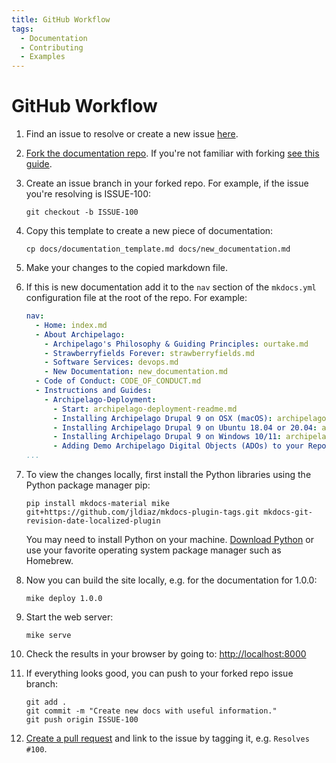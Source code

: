```yaml
---
title: GitHub Workflow
tags:
  - Documentation
  - Contributing
  - Examples
---
```


# GitHub Workflow

1. Find an issue to resolve or create a new issue [here](https://github.com/esmero/archipelago-documentation/issues).
2. [Fork the documentation repo](https://github.com/esmero/archipelago-documentation). If you're not familiar with forking [see this guide](https://docs.github.com/en/get-started/quickstart/fork-a-repo).
3. Create an issue branch in your forked repo. For example, if the issue you're resolving is ISSUE-100:
   ```shell
   git checkout -b ISSUE-100
   ```
4. Copy this template to create a new piece of documentation:
   ```shell
   cp docs/documentation_template.md docs/new_documentation.md
   ```
5. Make your changes to the copied markdown file.
5. If this is new documentation add it to the `nav` section of the `mkdocs.yml` configuration file at the root of the repo. For example:
   ```yaml hl_lines="7"
   nav:
     - Home: index.md
     - About Archipelago:
       - Archipelago's Philosophy & Guiding Principles: ourtake.md
       - Strawberryfields Forever: strawberryfields.md
       - Software Services: devops.md
       - New Documentation: new_documentation.md
     - Code of Conduct: CODE_OF_CONDUCT.md
     - Instructions and Guides:
       - Archipelago-Deployment:
         - Start: archipelago-deployment-readme.md
         - Installing Archipelago Drupal 9 on OSX (macOS): archipelago-deployment-osx.md
         - Installing Archipelago Drupal 9 on Ubuntu 18.04 or 20.04: archipelago-deployment-ubuntu.md
         - Installing Archipelago Drupal 9 on Windows 10/11: archipelago-deployment-windows.md
         - Adding Demo Archipelago Digital Objects (ADOs) to your Repository: archipelago-deployment-democontent.md
   ...
   ```
6. To view the changes locally, first install the Python libraries using the Python package manager pip:
   ```shell
   pip install mkdocs-material mike git+https://github.com/jldiaz/mkdocs-plugin-tags.git mkdocs-git-revision-date-localized-plugin 
   ```
   You may need to install Python on your machine. [Download Python](https://www.python.org/downloads/) or use your favorite operating system package manager such as Homebrew. 

7. Now you can build the site locally, e.g. for the documentation for 1.0.0:
   ```shell
   mike deploy 1.0.0
   ```
8. Start the web server:
   ```shell
   mike serve
   ```
9. Check the results in your browser by going to: <http://localhost:8000>
10. If everything looks good, you can push to your forked repo issue branch:
    ```shell
    git add .
    git commit -m "Create new docs with useful information."
    git push origin ISSUE-100
    ```
11. [Create a pull request](https://docs.github.com/en/pull-requests/collaborating-with-pull-requests/proposing-changes-to-your-work-with-pull-requests/creating-a-pull-request-from-a-fork) and link to the issue by tagging it, e.g. `Resolves #100`.

